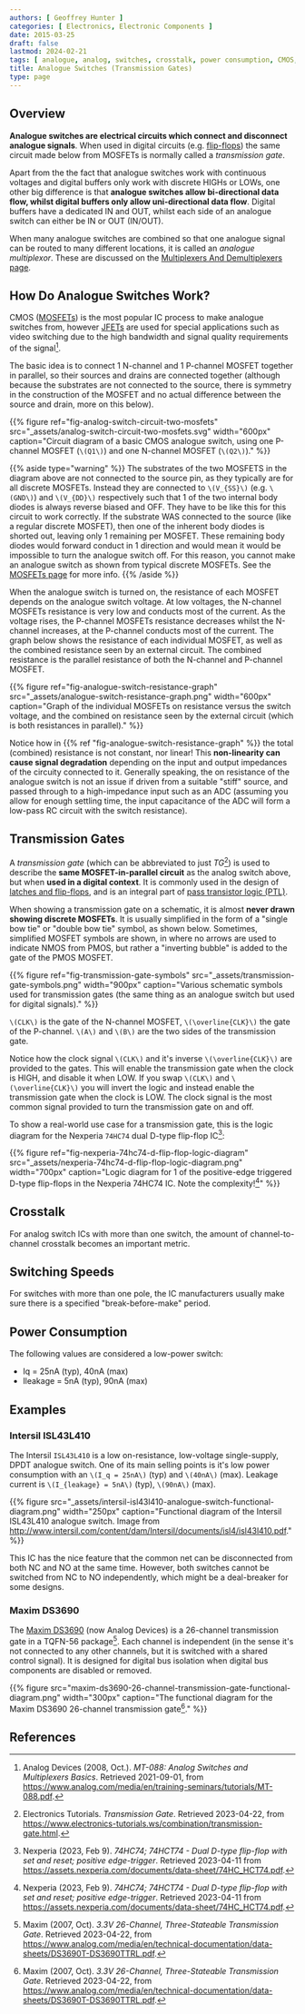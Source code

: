 ```yaml
---
authors: [ Geoffrey Hunter ]
categories: [ Electronics, Electronic Components ]
date: 2015-03-25
draft: false
lastmod: 2024-02-21
tags: [ analogue, analog, switches, crosstalk, power consumption, CMOS, MOSFETs, ADC, resistance, substrate, transmission gates, TGs, flip-flops, latches, I2C ]
title: Analogue Switches (Transmission Gates)
type: page
---
```


## Overview

**Analogue switches are electrical circuits which connect and disconnect analogue signals**. When used in digital circuits (e.g. [flip-flops](/electronics/circuit-design/digital-logic/latches-and-flip-flops/)) the same circuit made below from MOSFETs is normally called a _transmission gate_.

Apart from the the fact that analogue switches work with continuous voltages and digital buffers only work with discrete HIGHs or LOWs, one other big difference is that **analogue switches allow bi-directional data flow, whilst digital buffers only allow uni-directional data flow**. Digital buffers have a dedicated IN and OUT, whilst each side of an analogue switch can either be IN or OUT (IN/OUT).

When many analogue switches are combined so that one analogue signal can be routed to many different locations, it is called an _analogue multiplexor_. These are discussed on the [Multiplexers And Demultiplexers page](/electronics/components/multiplexers-and-demultiplexers/).

## How Do Analogue Switches Work?

CMOS ([MOSFETs](/electronics/components/transistors/mosfets/)) is the most popular IC process to make analogue switches from, however [JFETs](/electronics/components/transistors/junction-gate-field-effect-transistor-jfets/) are used for special applications such as video switching due to the high bandwidth and signal quality requirements of the signal[^bib-ad-analog-switch-multiplexers-basics].

The basic idea is to connect 1 N-channel and 1 P-channel MOSFET together in parallel, so their sources and drains are connected together (although because the substrates are not connected to the source, there is symmetry in the construction of the MOSFET and no actual difference between the source and drain, more on this below).

{{% figure ref="fig-analog-switch-circuit-two-mosfets" src="_assets/analog-switch-circuit-two-mosfets.svg" width="600px" caption="Circuit diagram of a basic CMOS analogue switch, using one P-channel MOSFET (`\(Q1\)`) and one N-channel MOSFET (`\(Q2\)`)." %}}

{{% aside type="warning" %}}
The substrates of the two MOSFETS in the diagram above are not connected to the source pin, as they typically are for all discrete MOSFETs. Instead they are connected to `\(V_{SS}\)` (e.g. `\(GND\)`) and `\(V_{DD}\)` respectively such that 1 of the two internal body diodes is always reverse biased and OFF. They have to be like this for this circuit to work correctly. If the substrate WAS connected to the source (like a regular discrete MOSFET), then one of the inherent body diodes is shorted out, leaving only 1 remaining per MOSFET. These remaining body diodes would forward conduct in 1 direction and would mean it would be impossible to turn the analogue switch off. For this reason, you cannot make an analogue switch as shown from typical discrete MOSFETs. See the [MOSFETs page](/electronics/components/transistors/mosfets/#_the_substrate_body_connection) for more info.
{{% /aside %}}

When the analogue switch is turned on, the resistance of each MOSFET depends on the analogue switch voltage. At low voltages, the N-channel MOSFETs resistance is very low and conducts most of the current. As the voltage rises, the P-channel MOSFETs resistance decreases whilst the N-channel increases, at the P-channel conducts most of the current. The graph below shows the resistance of each individual MOSFET, as well as the combined resistance seen by an external circuit. The combined resistance is the parallel resistance of both the N-channel and P-channel MOSFET.

{{% figure ref="fig-analogue-switch-resistance-graph" src="_assets/analogue-switch-resistance-graph.png" width="600px" caption="Graph of the individual MOSFETs on resistance versus the switch voltage, and the combined on resistance seen by the external circuit (which is both resistances in parallel)." %}}

Notice how in {{% ref "fig-analogue-switch-resistance-graph" %}} the total (combined) resistance is not constant, nor linear! This **non-linearity can cause signal degradation** depending on the input and output impedances of the circuity connected to it. Generally speaking, the on resistance of the analogue switch is not an issue if driven from a suitable "stiff" source, and passed through to a high-impedance input such as an ADC (assuming you allow for enough settling time, the input capacitance of the ADC will form a low-pass RC circuit with the switch resistance). 

## Transmission Gates

A _transmission gate_ (which can be abbreviated to just _TG_[^bib-electronics-tutorials-transmission-gate]) is used to describe the **same MOSFET-in-parallel circuit** as the analog switch above, but when **used in a digital context**. It is commonly used in the design of [latches and flip-flops](/electronics/circuit-design/digital-logic/latches-and-flip-flops/), and is an integral part of [pass transistor logic (PTL)](/electronics/circuit-design/digital-logic/gates/#pass-transistor-logic-ptl).

When showing a transmission gate on a schematic, it is almost **never drawn showing discrete MOSFETs**. It is usually simplified in the form of a "single bow tie" or "double bow tie" symbol, as shown below. Sometimes, simplified MOSFET symbols are shown, in where no arrows are used to indicate NMOS from PMOS, but rather a "inverting bubble" is added to the gate of the PMOS MOSFET. 

{{% figure ref="fig-transmission-gate-symbols" src="_assets/transmission-gate-symbols.png" width="900px" caption="Various schematic symbols used for transmission gates (the same thing as an analogue switch but used for digital signals)." %}}

`\(CLK\)` is the gate of the N-channel MOSFET, `\(\overline{CLK}\)` the gate of the P-channel. `\(A\)` and `\(B\)` are the two sides of the transmission gate.

Notice how the clock signal `\(CLK\)` and it's inverse `\(\overline{CLK}\)` are provided to the gates. This will enable the transmission gate when the clock is HIGH, and disable it when LOW. If you swap `\(CLK\)` and `\(\overline{CLK}\)` you will invert the logic and instead enable the transmission gate when the clock is LOW. The clock signal is the most common signal provided to turn the transmission gate on and off. 

To show a real-world use case for a transmission gate, this is the logic diagram for the Nexperia `74HC74` dual D-type flip-flop IC[^bib-nexperia-74hc74-ds]:

{{% figure ref="fig-nexperia-74hc74-d-flip-flop-logic-diagram" src="_assets/nexperia-74hc74-d-flip-flop-logic-diagram.png" width="700px" caption="Logic diagram for 1 of the positive-edge triggered D-type flip-flops in the Nexperia 74HC74 IC. Note the complexity![^bib-nexperia-74hc74-ds]" %}}

## Crosstalk

For analog switch ICs with more than one switch, the amount of channel-to-channel crosstalk becomes an important metric.

## Switching Speeds

For switches with more than one pole, the IC manufacturers usually make sure there is a specified "break-before-make" period.

## Power Consumption

The following values are considered a low-power switch:

* Iq = 25nA (typ), 40nA (max)
* Ileakage = 5nA (typ), 90nA (max)

## Examples

### Intersil ISL43L410

The Intersil `ISL43L410` is a low on-resistance, low-voltage single-supply, DPDT analogue switch. One of its main selling points is it's low power consumption with an `\(I_q = 25nA\)` (typ) and `\(40nA\)` (max). Leakage current is `\(I_{leakage} = 5nA\)` (typ), `\(90nA\)` (max).

{{% figure src="_assets/intersil-isl43l410-analogue-switch-functional-diagram.png" width="250px" caption="Functional diagram of the Intersil ISL43L410 analogue switch. Image from http://www.intersil.com/content/dam/Intersil/documents/isl4/isl43l410.pdf." %}}

This IC has the nice feature that the common net can be disconnected from both NC and NO at the same time. However, both switches cannot be switched from NC to NO independently, which might be a deal-breaker for some designs.

### Maxim DS3690

The [Maxim DS3690](https://www.analog.com/media/en/technical-documentation/data-sheets/DS3690T-DS3690TTRL.pdf) (now Analog Devices) is a 26-channel transmission gate in a TQFN-56 package[^bib-maxim-ds3690-ds]. Each channel is independent (in the sense it's not connected to any other channels, but it is switched with a shared control signal). It is designed for digital bus isolation when digital bus components are disabled or removed.

{{% figure src="maxim-ds3690-26-channel-transmission-gate-functional-diagram.png" width="300px" caption="The functional diagram for the Maxim DS3690 26-channel transmission gate[^bib-maxim-ds3690-ds]." %}}

## References

[^bib-ad-analog-switch-multiplexers-basics]: Analog Devices (2008, Oct.). _MT-088: Analog Switches and Multiplexers Basics_. Retrieved 2021-09-01, from https://www.analog.com/media/en/training-seminars/tutorials/MT-088.pdf.
[^bib-wikipedia-transmission-gate]: Wikipedia (2022, July 9). _Transmission gate_. Retrieved 2023-04-21, from https://en.wikipedia.org/wiki/Transmission_gate.
[^bib-nexperia-74hc74-ds]: Nexperia (2023, Feb 9). _74HC74; 74HCT74 - Dual D-type flip-flop with set and reset; positive edge-trigger_. Retrieved 2023-04-11 from https://assets.nexperia.com/documents/data-sheet/74HC_HCT74.pdf.
[^bib-electronics-tutorials-transmission-gate]: Electronics Tutorials. _Transmission Gate_. Retrieved 2023-04-22, from https://www.electronics-tutorials.ws/combination/transmission-gate.html.
[^bib-maxim-ds3690-ds]: Maxim (2007, Oct). _3.3V 26-Channel, Three-Stateable Transmission Gate_. Retrieved 2023-04-22, from https://www.analog.com/media/en/technical-documentation/data-sheets/DS3690T-DS3690TTRL.pdf.
